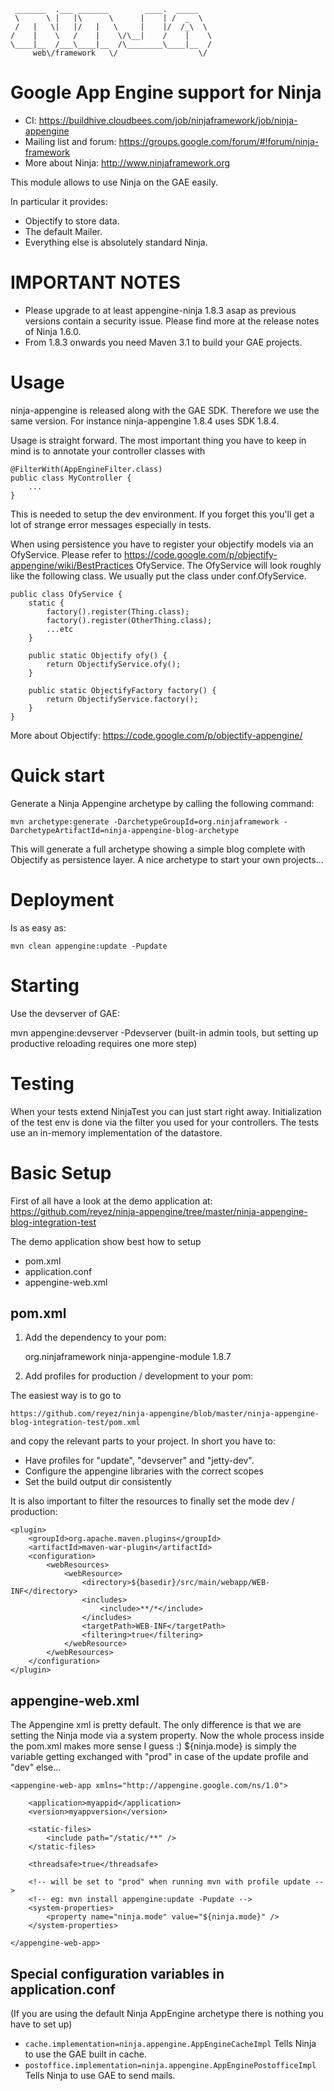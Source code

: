      _______  .___ _______        ____.  _____   
     \      \ |   |\      \      |    | /  _  \  
     /   |   \|   |/   |   \     |    |/  /_\  \ 
    /    |    \   /    |    \/\__|    /    |    \
    \____|__  /___\____|__  /\________\____|__  /
         web\/framework   \/                  \/ 
        


Google App Engine support for Ninja
===================================

- CI: https://buildhive.cloudbees.com/job/ninjaframework/job/ninja-appengine
- Mailing list and forum:  https://groups.google.com/forum/#!forum/ninja-framework
- More about Ninja: http://www.ninjaframework.org


This module allows to use Ninja on the GAE easily.

In particular it provides:
- Objectify to store data.
- The default Mailer.
- Everything else is absolutely standard Ninja.


IMPORTANT NOTES
===============

- Please upgrade to at least appengine-ninja 1.8.3 asap as previous versions contain a security issue. Please find more
  at the release notes of Ninja 1.6.0.
- From 1.8.3 onwards you need Maven 3.1 to build your GAE projects.


Usage
=====

ninja-appengine is released along with the GAE SDK. Therefore we use the same version.
For instance ninja-appengine 1.8.4 uses SDK 1.8.4.

Usage is straight forward. The most important thing you have to keep in mind is to annotate 
your controller classes with

    @FilterWith(AppEngineFilter.class)
    public class MyController {
        ...
    }
    
This is needed to setup the dev environment. If you forget this you'll get a lot
of strange error messages especially in tests.
    
When using persistence you have to register your objectify models via an OfyService.
Please refer to https://code.google.com/p/objectify-appengine/wiki/BestPractices OfyService.
The OfyService will look roughly like the following class.
We usually put the class under conf.OfyService.


    public class OfyService {
        static {
            factory().register(Thing.class);
            factory().register(OtherThing.class);
            ...etc
        }

        public static Objectify ofy() {
            return ObjectifyService.ofy();
        }

        public static ObjectifyFactory factory() {
            return ObjectifyService.factory();
        }
    }
        
More about Objectify: https://code.google.com/p/objectify-appengine/


Quick start
===========

Generate a Ninja Appengine archetype by calling the following command:

    mvn archetype:generate -DarchetypeGroupId=org.ninjaframework -DarchetypeArtifactId=ninja-appengine-blog-archetype

This will generate a full archetype showing a simple blog complete with Objectify as 
persistence layer. A nice archetype to start your own projects...


Deployment
==========

Is as easy as:

    mvn clean appengine:update -Pupdate
    
    
Starting
========

Use the devserver of GAE:

   mvn appengine:devserver -Pdevserver
   (built-in admin tools, but setting up productive reloading requires one more step)


Testing
=======

When your tests extend NinjaTest you can just start right away. Initialization of
the test env is done via the filter you used for your controllers. The tests use
an in-memory implementation of the datastore.


Basic Setup
===========

First of all have a look at the demo application at:
https://github.com/reyez/ninja-appengine/tree/master/ninja-appengine-blog-integration-test

The demo application show best how to setup

- pom.xml
- application.conf
- appengine-web.xml


pom.xml
-------

1) Add the dependency to your pom:

    <dependency>
        <groupId>org.ninjaframework</groupId>
        <artifactId>ninja-appengine-module</artifactId>
        <version>1.8.7</version>
    </dependency>


2) Add profiles for production / development to your pom:

The easiest way is to go to

    https://github.com/reyez/ninja-appengine/blob/master/ninja-appengine-blog-integration-test/pom.xml
    
and copy the relevant parts to your project. In short you have to:

- Have profiles for "update", "devserver" and "jetty-dev".
- Configure the appengine libraries with the correct scopes
- Set the build output dir consistently

It is also important to filter the resources to finally set the mode dev / production:

    <plugin>
        <groupId>org.apache.maven.plugins</groupId>
        <artifactId>maven-war-plugin</artifactId>
        <configuration>
            <webResources>
                <webResource>
                    <directory>${basedir}/src/main/webapp/WEB-INF</directory>
                    <includes>
                        <include>**/*</include>
                    </includes>
                    <targetPath>WEB-INF</targetPath>
                    <filtering>true</filtering>
                </webResource>
            </webResources>
        </configuration>
    </plugin>



appengine-web.xml
-----------------

The Appengine xml is pretty default. The only difference is that we are setting
the Ninja mode via a system property. Now the whole process inside the pom.xml
makes more sense I guess :) ${ninja.mode} is simply the variable getting exchanged
with "prod" in case of the update profile and "dev" else...

    <appengine-web-app xmlns="http://appengine.google.com/ns/1.0">

        <application>myappid</application>
        <version>myappversion</version>

        <static-files>
            <include path="/static/**" />
        </static-files>
    
        <threadsafe>true</threadsafe>
    
        <!-- will be set to "prod" when running mvn with profile update -->
        <!-- eg: mvn install appengine:update -Pupdate -->
        <system-properties>
            <property name="ninja.mode" value="${ninja.mode}" />
        </system-properties>
    
    </appengine-web-app>


Special configuration variables in application.conf
---------------------------------------------------

(If you are using the default Ninja AppEngine archetype there is nothing you have to set up)

 * <code>cache.implementation=ninja.appengine.AppEngineCacheImpl</code> Tells Ninja to use the GAE built in cache.
 * <code>postoffice.implementation=ninja.appengine.AppEnginePostofficeImpl</code> Tells Ninja to use GAE to send mails.




    
    

